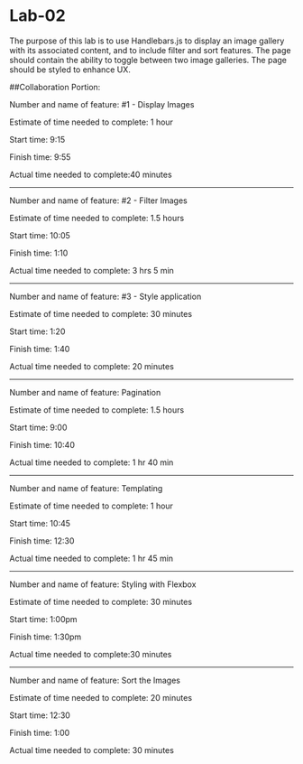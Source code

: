 # Lab-02

The purpose of this lab is to use Handlebars.js to display an image gallery with its associated content, and to include filter and sort features. The page should contain the ability to toggle between two image galleries. The page should be styled to enhance UX.

##Collaboration Portion:

Number and name of feature: #1 - Display Images

Estimate of time needed to complete: 1 hour

Start time: 9:15

Finish time: 9:55

Actual time needed to complete:40 minutes
_______________________________________________________

Number and name of feature: #2 - Filter Images

Estimate of time needed to complete: 1.5 hours

Start time: 10:05

Finish time: 1:10

Actual time needed to complete: 3 hrs 5 min
_______________________________________________________

Number and name of feature: #3 - Style application

Estimate of time needed to complete: 30 minutes

Start time: 1:20

Finish time: 1:40

Actual time needed to complete: 20 minutes
_______________________________________________________

Number and name of feature: Pagination

Estimate of time needed to complete: 1.5 hours

Start time: 9:00

Finish time: 10:40

Actual time needed to complete: 1 hr 40 min
_______________________________________________________

Number and name of feature: Templating

Estimate of time needed to complete: 1 hour

Start time: 10:45

Finish time: 12:30

Actual time needed to complete: 1 hr 45 min
_______________________________________________________

Number and name of feature: Styling with Flexbox

Estimate of time needed to complete: 30 minutes

Start time: 1:00pm

Finish time: 1:30pm

Actual time needed to complete:30 minutes
_______________________________________________________

Number and name of feature: Sort the Images

Estimate of time needed to complete: 20 minutes

Start time: 12:30

Finish time: 1:00

Actual time needed to complete: 30 minutes